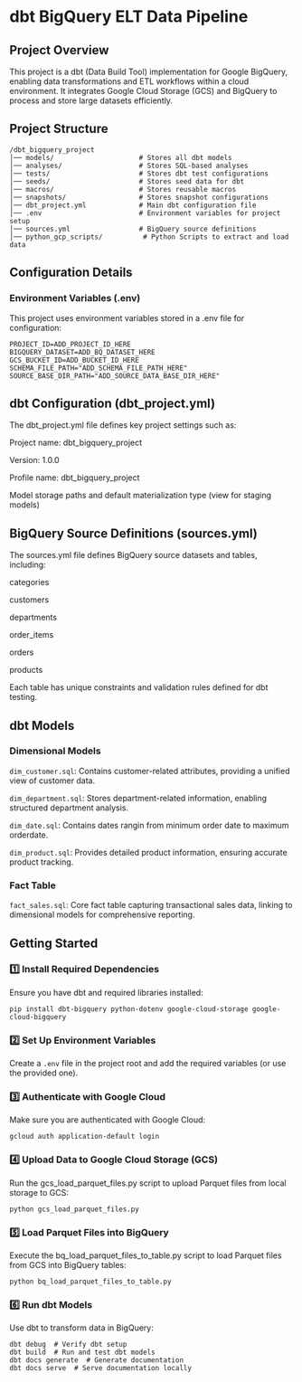 # dbt BigQuery ELT Data Pipeline

## Project Overview

This project is a dbt (Data Build Tool) implementation for Google BigQuery, enabling data transformations and ETL workflows within a cloud environment. It integrates Google Cloud Storage (GCS) and BigQuery to process and store large datasets efficiently.

## Project Structure
```
/dbt_bigquery_project
│── models/                     # Stores all dbt models
│── analyses/                   # Stores SQL-based analyses
│── tests/                      # Stores dbt test configurations
│── seeds/                      # Stores seed data for dbt
│── macros/                     # Stores reusable macros
│── snapshots/                  # Stores snapshot configurations
│── dbt_project.yml             # Main dbt configuration file
│── .env                        # Environment variables for project setup
│── sources.yml                 # BigQuery source definitions
│── python_gcp_scripts/          # Python Scripts to extract and load data
```

## Configuration Details

### Environment Variables (.env)

This project uses environment variables stored in a .env file for configuration:
```
PROJECT_ID=ADD_PROJECT_ID_HERE
BIGQUERY_DATASET=ADD_BQ_DATASET_HERE
GCS_BUCKET_ID=ADD_BUCKET_ID_HERE
SCHEMA_FILE_PATH="ADD_SCHEMA_FILE_PATH_HERE"
SOURCE_BASE_DIR_PATH="ADD_SOURCE_DATA_BASE_DIR_HERE"
```

## dbt Configuration (dbt_project.yml)

The dbt_project.yml file defines key project settings such as:

Project name: dbt_bigquery_project

Version: 1.0.0

Profile name: dbt_bigquery_project

Model storage paths and default materialization type (view for staging models)

## BigQuery Source Definitions (sources.yml)

The sources.yml file defines BigQuery source datasets and tables, including:

categories

customers

departments

order_items

orders

products

Each table has unique constraints and validation rules defined for dbt testing.

## dbt Models

### Dimensional Models

`dim_customer.sql`: Contains customer-related attributes, providing a unified view of customer data.

`dim_department.sql`: Stores department-related information, enabling structured department analysis.

`dim_date.sql`: Contains dates rangin from minimum order date to maximum orderdate.

`dim_product.sql`: Provides detailed product information, ensuring accurate product tracking.

### Fact Table

`fact_sales.sql`: Core fact table capturing transactional sales data, linking to dimensional models for comprehensive reporting.



## Getting Started

### 1️⃣ Install Required Dependencies

Ensure you have dbt and required libraries installed:
```
pip install dbt-bigquery python-dotenv google-cloud-storage google-cloud-bigquery
```

### 2️⃣ Set Up Environment Variables

Create a `.env` file in the project root and add the required variables (or use the provided one).

### 3️⃣ Authenticate with Google Cloud

Make sure you are authenticated with Google Cloud:
```
gcloud auth application-default login
```

### 4️⃣ Upload Data to Google Cloud Storage (GCS)

Run the gcs_load_parquet_files.py script to upload Parquet files from local storage to GCS:
```
python gcs_load_parquet_files.py
```

### 5️⃣ Load Parquet Files into BigQuery

Execute the bq_load_parquet_files_to_table.py script to load Parquet files from GCS into BigQuery tables:
```
python bq_load_parquet_files_to_table.py
```

### 6️⃣ Run dbt Models

Use dbt to transform data in BigQuery:
```
dbt debug  # Verify dbt setup
dbt build  # Run and test dbt models
dbt docs generate  # Generate documentation
dbt docs serve  # Serve documentation locally
```